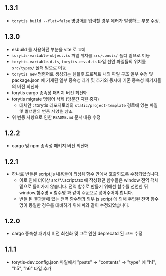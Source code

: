 ## 1.3.1

- `torytis build --flat=false` 명령어를 입력할 경우 에러가 발생하는 부분 수정.

## 1.3.0

- esbuild 를 사용하던 부분을 vite 로 교체
- `torytis-variable-object.ts` 파일 위치를 `src/consts/` 폴더 밑으로 이동
- `torytis-variable.d.ts`, `torytis-env.d.ts` 타입 선언 파일들의 위치를 `src/types/` 폴더 밑으로 이동
- `torytis new` 명령어로 생성되는 템플릿 프로젝트 내의 파일 구조 일부 수정 및 package.json 에 기재된 일부 종속성 제거 및 추가와 동시에 기존 종속성 패키지들의 버전 최신화
- torytis cargo 종속성 패키지 버전 최신화
- torytis migrate 명령어 삭제 (당분간 지원 중지)
  - 대체안 : torytis 레포지토리의 `static/project-template` 경로에 있는 파일 및 폴더들의 변동 사항을 참조
- 위 변동 사항으로 인한 `README.md` 문서 내용 수정

## 1.2.2

- cargo 및 npm 종속성 패키지 버전 최신화

## 1.2.1

- 하나로 번들된 script.js 내용들이 최상위 함수 안에서 호출되도록 수정되었습니다.
  - 이로 인해 더이상 src/\*_/_.script.tsx 에 작성했던 함수들은 window 전역 객체 밑으로 들어가지 않습니다. 전역 함수로 만들기 위해선 함수를 선언한 뒤 window.함수명 = 함수명 과 같이 수동으로 넣어주어야 합니다.
  - 번들 된 결과물에 있는 전역 함수명과 외부 js script 에 의해 주입된 전역 함수명이 동일한 경우를 대비하기 위해 이와 같이 수정되었습니다.

## 1.2.0

- cargo 종속성 패키지 버전 최신화 및 그로 인한 deprecatd 된 코드 수정

## 1.1.1

- torytis-dev.config.json 파일에서 "posts" -> "contents" -> "type" 에 "h1", "h5", "h6" 타입 추가
